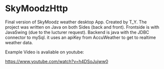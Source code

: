 # SkyMoodzHttp
Final version of SkyMoodz weather desktop App.   Created by T_Y.
The project was written on Java on both Sides (back and front).
Frontside is with JavaSwing (due to the lucturer request).
Backend is java with the JDBC connector to mySql. it uses an apiKey from AccuWeather to get to realtime weather data.

Example Video is avaliable on youtube:

https://www.youtube.com/watch?v=h4DSoJujww0

